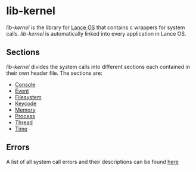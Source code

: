 # lib-kernel
*lib-kernel* is the library for [Lance OS](https://github.com/shipsimfan/los-rs) that contains c wrappers for system calls. *lib-kernel* is automatically linked into every application in Lance OS.

## Sections
*lib-kernel* divides the system calls into different sections each contained in their own header file. The sections are:
 - [Console](console/index.md)
 - [Event](event/index.md)
 - [Filesystem](filesystem/index.md)
 - [Keycode](keycode/index.md)
 - [Memory](memory/index.md)
 - [Process](process/index.md)
 - [Thread](thread/index.md)
 - [Time](time/index.md)

## Errors
A list of all system call errors and their descriptions can be found [here](error.md)